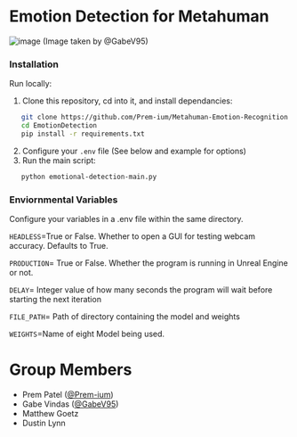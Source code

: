 # Emotion Detection for Metahuman

![image](https://user-images.githubusercontent.com/80719066/229880499-9b973ded-d2ea-453f-8590-f873696ad039.png)
(Image taken by @GabeV95)
### Installation
Run locally:
1. Clone this repository, cd into it, and install dependancies:
```sh
   git clone https://github.com/Prem-ium/Metahuman-Emotion-Recognition.git
   cd EmotionDetection
   pip install -r requirements.txt
   ```
2. Configure your `.env` file (See below and example for options)
3. Run the main script:
```sh
   python emotional-detection-main.py
```

### Enviornmental Variables
Configure your variables in a .env file within the same directory.

`HEADLESS`=True or False. Whether to open a GUI for testing webcam accuracy. Defaults to True.

`PRODUCTION`= True or False. Whether the program is running in Unreal Engine or not.

`DELAY`= Integer value of how many seconds the program will wait before starting the next iteration

`FILE_PATH`= Path of directory containing the model and weights

`WEIGHTS`=Name of eight Model being used.

# Group Members
- Prem Patel ([@Prem-ium](https://github.com/Prem-ium))
- Gabe Vindas ([@GabeV95](https://github.com/GabeV95))
- Matthew Goetz
- Dustin Lynn
